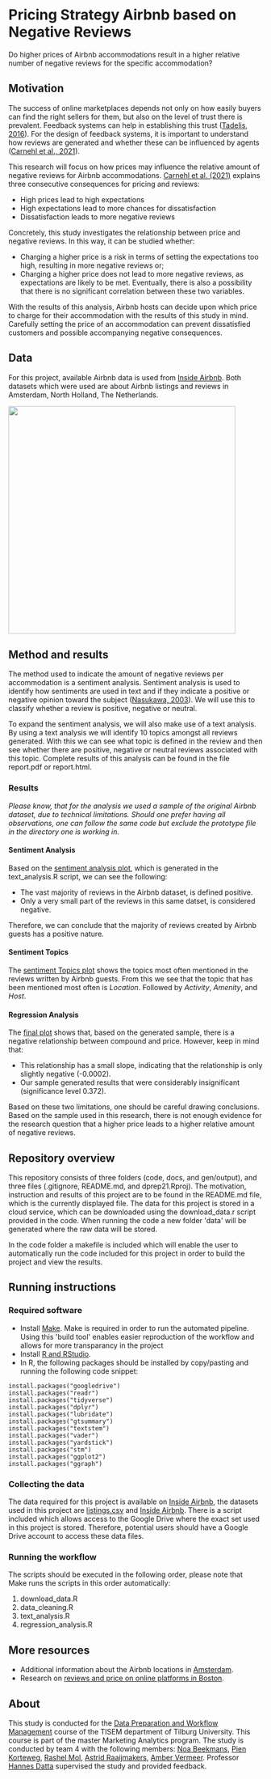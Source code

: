 # Pricing Strategy Airbnb based on Negative Reviews

Do higher prices of Airbnb accommodations result in a higher relative number of negative reviews for the specific accommodation?


## Motivation

The success of online marketplaces depends not only on how easily buyers can find the right sellers for them, but also on the level of trust there is prevalent. Feedback systems can help in establishing this trust ([Tadelis, 2016](https://www.annualreviews.org/doi/abs/10.1146/annurev-economics-080315-015325)). For the design of feedback systems, it is important to understand how reviews are generated and whether these can be influenced by agents ([Carnehl et al., 2021](http://www.kevintran.eu/files/airbnb_ratings_paper.pdf)).

This research will focus on how prices may influence the relative amount of negative reviews for Airbnb accommodations. [Carnehl et al. (2021)](http://www.kevintran.eu/files/airbnb_ratings_paper.pdf) explains three consecutive consequences for pricing and reviews:
- High prices lead to high expectations
- High expectations lead to more chances for dissatisfaction
- Dissatisfaction leads to more negative reviews

Concretely, this study investigates the relationship between price and negative reviews. In this way, it can be studied whether:
- Charging a higher price is a risk in terms of setting the expectations too high, resulting in more negative reviews or;
- Charging a higher price does not lead to more negative reviews, as expectations are likely to be met. 
Eventually, there is also a possibility that there is no significant correlation between these two variables. 

With the results of this analysis, Airbnb hosts can decide upon which price to charge for their accommodation with the results of this study in mind. Carefully setting the price of an accommodation can prevent dissatisfied customers and possible accompanying negative consequences.

## Data

For this project, available Airbnb data is used from [Inside Airbnb](http://insideairbnb.com/get-the-data.html). Both datasets which were used are about Airbnb listings and reviews in Amsterdam, North Holland, The Netherlands. 

<img src="https://60days.nl/wp-content/uploads/2016/12/airbnb-amsterdam.jpg" width="450">

## Method and results

The method used to indicate the amount of negative reviews per accommodation is a sentiment analysis. Sentiment analysis is used to identify how sentiments are used in text and if they indicate a positive or negative opinion toward the subject ([Nasukawa, 2003](https://dl.acm.org/doi/pdf/10.1145/945645.945658)). We will use this to classify whether a review is positive, negative or neutral. 

To expand the sentiment analysis, we will also make use of a text analysis. By using a text analysis we will identify 10 topics amongst all reviews generated. With this we can see what topic is defined in the review and then see whether there are positive, negative or neutral reviews associated with this topic. Complete results of this analysis can be found in the file report.pdf or report.html.

### Results
*Please know, that for the analysis we used a sample of the original Airbnb dataset, due to technical limitations. Should one prefer having all observations, one can follow the same code but exclude the prototype file in the directory one is working in.*

#### Sentiment Analysis

Based on the [sentiment analysis plot](https://github.com/AstridR97/Airbnb_PricingStrategy/blob/main/gen/output/plot_vader_sent.pdf), which is generated in the text_analysis.R script, we can see the following:
- The vast majority of reviews in the Airbnb dataset, is defined positive.
- Only a very small part of the reviews in this same datset, is considered negative.

Therefore, we can conclude that the majority of reviews created by Airbnb guests has a positive nature.

#### Sentiment Topics

The [sentiment Topics plot](https://github.com/AstridR97/Airbnb_PricingStrategy/blob/main/gen/output/sentiment_topics.pdf) shows the topics most often mentioned in the reviews written by Airbnb guests. From this we see that the topic that has been mentioned most often is *Location*. Followed by *Activity*, *Amenity*, and *Host*. 

#### Regression Analysis

The [final plot](https://github.com/AstridR97/Airbnb_PricingStrategy/blob/main/gen/output/plot_regression.pdf) shows that, based on the generated sample, there is a negative relationship between compound and price. However, keep in mind that:
- This relationship has a small slope, indicating that the relationship is only slightly negative (-0.0002).
- Our sample generated results that were considerably insignificant (significance level 0.372).

Based on these two limitations, one should be careful drawing conclusions. Based on the sample used in this research, there is not enough evidence for the research question that a higher price leads to a higher relative amount of negative reviews.

## Repository overview

This repository consists of three folders (code, docs, and gen/output), and three files (.gitignore, README.md, and dprep21.Rproj). The motivation, instruction and results of this project are to be found in the README.md file, which is the currently displayed file. The data for this project is stored in a cloud service, which can be downloaded using the download_data.r script provided in the code. When running the code a new folder 'data' will be generated where the raw data will be stored.

In the code folder a makefile is included which will enable the user to automatically run the code included for this project in order to build the project and view the results.

## Running instructions

### Required software

- Install [Make](https://tilburgsciencehub.com/building-blocks/configure-your-computer/automation-and-workflows/make/). Make is required in order to run the automated pipeline.   Using this 'build tool' enables easier reproduction of the workflow and allows for more transparancy in the project
- Install [R and RStudio](https://tilburgsciencehub.com/building-blocks/configure-your-computer/statistics-and-computation/r/).
- In R, the following packages should be installed by copy/pasting and running the following code snippet:
```
install.packages("googledrive")
install.packages("readr")
install.packages("tidyverse")
install.packages("dplyr")
install.packages("lubridate")
install.packages("gtsummary")
install.packages("textstem")
install.packages("vader")
install.packages("yardstick")
install.packages("stm")
install.packages("ggplot2")
install.packages("ggraph")
```

### Collecting the data

The data required for this project is available on [Inside Airbnb](http://insideairbnb.com/get-the-data.html), the datasets used in this project are [listings.csv](http://data.insideairbnb.com/the-netherlands/north-holland/amsterdam/2021-09-07/visualisations/listings.csv) and [Inside Airbnb](http://data.insideairbnb.com/the-netherlands/north-holland/amsterdam/2021-09-07/visualisations/reviews.csv). There is a script included which allows access to the Google Drive where the exact set used in this project is stored. Therefore, potential users should have a Google Drive account to access these data files.

### Running the workflow

The scripts should be executed in the following order, please note that Make runs the scripts in this order automatically:
1. download_data.R
2. data_cleaning.R
3. text_analysis.R
4. regression_analysis.R

## More resources

- Additional information about the Airbnb locations in [Amsterdam](http://insideairbnb.com/amsterdam/).
- Research on [reviews and price on online platforms in Boston](https://scholar.google.com/scholar?output=instlink&q=info:ZXRx9yxPYn8J:scholar.google.com/&hl=en&as_sdt=0,5&scillfp=10945875589668552579&oi=lle). 

## About

This study is conducted for the [Data Preparation and Workflow Management](https://dprep.hannesdatta.com/) course of the TISEM department of Tilburg University. This course is part of the master Marketing Analytics program. The study is conducted by team 4 with the following members: [Noa Beekmans](https://github.com/noa-beekmans), [Pien Korteweg](https://github.com/eakorteweg), [Rashel Mol](https://github.com/Rashel-Mol), [Astrid Raaijmakers](https://github.com/AstridR97), [Amber Vermeer](https://github.com/AmberVermeer). Professor [Hannes Datta](https://github.com/hannesdatta) supervised the study and provided feedback.
